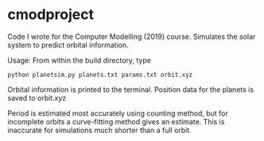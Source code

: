 # cmodproject
Code I wrote for the Computer Modelling (2019) course.
Simulates the solar system to predict orbital information.

Usage:
From within the build directory, type
```
python planetsim.py planets.txt params.txt orbit.xyz
```


Orbital information is printed to the terminal.
Position data for the planets is saved to orbit.xyz

Period is estimated most accurately using counting method, but
 for incomplete orbits a curve-fitting method gives an estimate.
 This is inaccurate for simulations much shorter than a full orbit.
